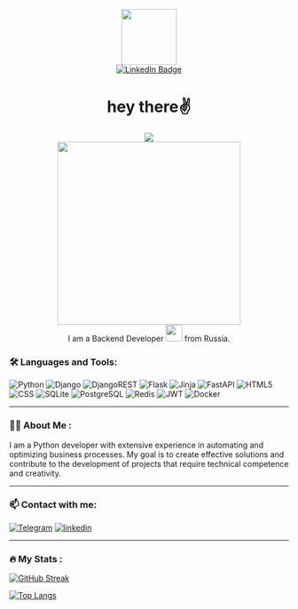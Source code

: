 <div id="header" align="center">
  <img src="https://media.giphy.com/media/v1.Y2lkPTc5MGI3NjExbWl2NnA3ZXNhdmVyMDJ1ZGM3ZjAwY3MwOGJtMHl0YnBscm10eXJheCZlcD12MV9pbnRlcm5hbF9naWZfYnlfaWQmY3Q9cw/Z9Pfqoa4fdnZayauCx/giphy.gif" width="100"/>
</div>
<div id="badges" align="center">
  <a href="https://www.linkedin.com/in/olga-efimovskikh/">
    <img src="https://img.shields.io/badge/LinkedIn-blue?style=for-the-badge&logo=linkedin&logoColor=white" alt="LinkedIn Badge"/>
  </a>
</div>
<div id="body" align="center">
<img src="https://komarev.com/ghpvc/?username=OlyaEf&style=flat-square&color=blue" alt=""/>
<h1>
  hey there✌
</h1> 
</div>
<div align="center">
  <img src="https://media.giphy.com/media/2MyObAHHA7XFntJlVN/giphy.gif"/>
</div>
<div align="center">
<img src="https://media.giphy.com/media/H4ETAwCJs7S9mdrFFW/giphy.gif" width="330" />
</div>
<div id="header" align="center">
I am a Backend Developer <img src="https://media.giphy.com/media/WUlplcMpOCEmTGBtBW/giphy.gif" width="30"> from Russia.
</div>

### :hammer_and_wrench: Languages and Tools:
![Python](https://img.shields.io/badge/Python-3776AB?style=for-the-badge&logo=python&logoColor=white) ![Django](https://img.shields.io/badge/Django-092E20?style=for-the-badge&logo=django&logoColor=white) ![DjangoREST](https://img.shields.io/badge/DJANGO-REST-ff1709?style=for-the-badge&logo=django&logoColor=white&color=ff1709&labelColor=gray) ![Flask](https://img.shields.io/badge/Flask-000000?style=for-the-badge&logo=flask&logoColor=white) ![Jinja](https://img.shields.io/badge/jinja-white.svg?style=for-the-badge&logo=jinja&logoColor=black) ![FastAPI](https://img.shields.io/badge/FastAPI-005571?style=for-the-badge&logo=fastapi) ![HTML5](https://img.shields.io/badge/HTML5-E34F26?style=for-the-badge&logo=html5&logoColor=white) ![CSS](https://img.shields.io/badge/CSS-239120?&style=for-the-badge&logo=css3&logoColor=white) ![SQLite](https://img.shields.io/badge/SQLite-07405E?style=for-the-badge&logo=sqlite&logoColor=white) ![PostgreSQL](https://img.shields.io/badge/PostgreSQL-316192?style=for-the-badge&logo=postgresql&logoColor=white) ![Redis](https://img.shields.io/badge/redis-%23DD0031.svg?style=for-the-badge&logo=redis&logoColor=white) ![JWT](https://img.shields.io/badge/JWT-black?style=for-the-badge&logo=JSON%20web%20tokens) ![Docker](https://img.shields.io/badge/Docker-3776AB?style=for-the-badge&logo=docker&logoColor=white) 

---

### :woman_technologist: About Me :
I am a Python developer with extensive experience in automating and optimizing business processes. My goal is to create effective solutions and contribute to the development of projects that require technical competence and creativity.

---
### 📫 Contact with me:

[![Telegram](https://img.shields.io/badge/-Telegram-090909?style=for-the-badge&logo=telegram&logoColor=27A0D9)](https://t.me/Olya_Efimovskikh)
[![linkedin](https://img.shields.io/badge/-linkedin-090909?style=for-the-badge&logo=linkedin&logoColor=27A0D9)](https://www.linkedin.com/in/olga-efimovskikh/)

---
### :fire: My Stats :

[![GitHub Streak](http://github-readme-streak-stats.herokuapp.com?user=OlyaEf&theme=dark&background=000000)](https://git.io/streak-stats)

[![Top Langs](https://github-readme-stats.vercel.app/api/top-langs/?username=OlyaEf&layout=compact&theme=vision-friendly-dark)](https://github.com/anuraghazra/github-readme-stats)
